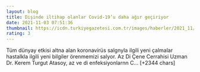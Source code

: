 ```yaml
--- 
layout: blog
title: Dişinde iltihap olanlar Covid-19’u daha ağır geçiriyor
date: 2021-11-03 07:51:36
thumbnail: https://icdn.turkiyegazetesi.com.tr/images/haberler/2021_11/buyuk/disinde-iltihap-olanlar-covid-19-u-daha-agir-geciriyor-1635925074.jpg
rating: 3
---
```

Tüm dünyay etkisi altna alan koronavirüs salgnyla ilgili yeni çalmalar hastalkla ilgili yeni bilgiler örenmemizi salyor. Az Di Çene Cerrahisi Uzman Dr. Kerem Turgut Atasoy, az ve di enfeksiyonlarnn C… [+2344 chars]